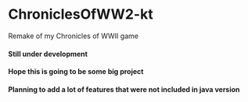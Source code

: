 # ChroniclesOfWW2-kt
Remake of my Chronicles of WWII game
#### Still under development
#### Hope this is going to be some big project
#### Planning to add a lot of features that were not included in java version
